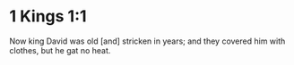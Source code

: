 # 1 Kings 1:1

Now king David was old [and] stricken in years; and they covered him with clothes, but he gat no heat.